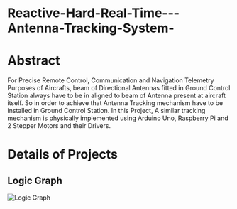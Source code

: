 # Reactive-Hard-Real-Time---Antenna-Tracking-System-

# Abstract 
For Precise Remote Control, Communication and Navigation Telemetry Purposes of Aircrafts, beam of Directional Antennas fitted in Ground Control Station always have to be in aligned to beam of Antenna present at aircraft itself. So in order to achieve that Antenna Tracking mechanism have to be installed in Ground Control Station. In this Project, A similar tracking mechanism is physically implemented using Arduino Uno, Raspberry Pi and 2 Stepper Motors and their Drivers.

# Details of Projects
## Logic Graph 
![Logic Graph](https://user-images.githubusercontent.com/68690657/181877363-d2cebcaa-b399-41d7-9e29-a005328bfdfa.PNG)

